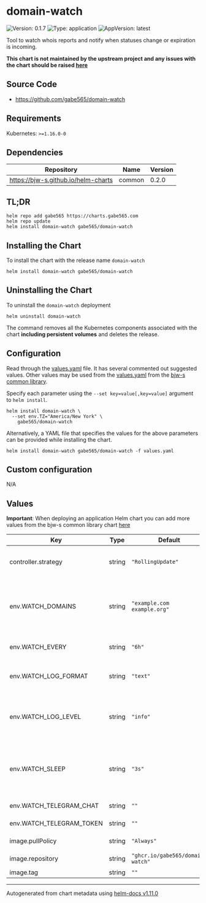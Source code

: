 # domain-watch

![Version: 0.1.7](https://img.shields.io/badge/Version-0.1.7-informational?style=flat-square) ![Type: application](https://img.shields.io/badge/Type-application-informational?style=flat-square) ![AppVersion: latest](https://img.shields.io/badge/AppVersion-latest-informational?style=flat-square)

Tool to watch whois reports and notify when statuses change or expiration is incoming.

**This chart is not maintained by the upstream project and any issues with the chart should be raised [here](https://github.com/gabe565/charts/issues/new)**

## Source Code

* <https://github.com/gabe565/domain-watch>

## Requirements

Kubernetes: `>=1.16.0-0`

## Dependencies

| Repository | Name | Version |
|------------|------|---------|
| https://bjw-s.github.io/helm-charts | common | 0.2.0 |

## TL;DR

```console
helm repo add gabe565 https://charts.gabe565.com
helm repo update
helm install domain-watch gabe565/domain-watch
```

## Installing the Chart

To install the chart with the release name `domain-watch`

```console
helm install domain-watch gabe565/domain-watch
```

## Uninstalling the Chart

To uninstall the `domain-watch` deployment

```console
helm uninstall domain-watch
```

The command removes all the Kubernetes components associated with the chart **including persistent volumes** and deletes the release.

## Configuration

Read through the [values.yaml](./values.yaml) file. It has several commented out suggested values.
Other values may be used from the [values.yaml](https://github.com/bjw-s/helm-charts/tree/main/charts/library/common/values.yaml) from the [bjw-s common library](https://github.com/bjw-s/helm-charts/tree/main/charts/library/common).

Specify each parameter using the `--set key=value[,key=value]` argument to `helm install`.

```console
helm install domain-watch \
  --set env.TZ="America/New York" \
    gabe565/domain-watch
```

Alternatively, a YAML file that specifies the values for the above parameters can be provided while installing the chart.

```console
helm install domain-watch gabe565/domain-watch -f values.yaml
```

## Custom configuration

N/A

## Values

**Important**: When deploying an application Helm chart you can add more values from the bjw-s common library chart [here](https://github.com/bjw-s/helm-charts/tree/main/charts/library/common)

| Key | Type | Default | Description |
|-----|------|---------|-------------|
| controller.strategy | string | `"RollingUpdate"` | Set the controller upgrade strategy |
| env.WATCH_DOMAINS | string | `"example.com example.org"` | Whitespace-separated list of domains to watch. See values.yaml for example. |
| env.WATCH_EVERY | string | `"6h"` | Domain check interval |
| env.WATCH_LOG_FORMAT | string | `"text"` | Log format. Valid options are text, json. |
| env.WATCH_LOG_LEVEL | string | `"info"` | Log level. Valid options are trace, debug, info, warn, error, fatal, panic. |
| env.WATCH_SLEEP | string | `"3s"` | Sleep interval between domain checks to avoid rate limits |
| env.WATCH_TELEGRAM_CHAT | string | `""` | Telegram chat ID |
| env.WATCH_TELEGRAM_TOKEN | string | `""` | Telegram token [[ref]](https://core.telegram.org/bots#6-botfather) |
| image.pullPolicy | string | `"Always"` | image pull policy |
| image.repository | string | `"ghcr.io/gabe565/domain-watch"` | image repository |
| image.tag | string | `""` | image tag |

----------------------------------------------
Autogenerated from chart metadata using [helm-docs v1.11.0](https://github.com/norwoodj/helm-docs/releases/v1.11.0)
